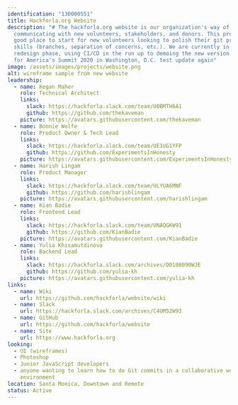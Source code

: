 ```yaml
---
identification: "130000551"
title: Hackforla.org Website
description: "# The hackforla.org website is our organization's way of
  communicating with new volunteers, stakeholders, and donors. This project is a
  good place to start for new volunteers looking to polish their git protocol
  skills (branches, separation of concerns, etc.). We are currently in a
  redesign phase, using CI/CD in the run up to demoing the new version at Code
  for America's Summit 2020 in Washington, D.C. test update again"
image: /assets/images/projects/website.png
alt: wireframe sample from new website
leadership:
  - name: Kegan Maher
    role: Technical Architect
    links:
      slack: https://hackforla.slack.com/team/U0BMTH6A1
      github: https://github.com/thekaveman
    picture: https://avatars.githubusercontent.com/thekaveman
  - name: Bonnie Wolfe
    role: Product Owner & Tech Lead
    links:
      slack: https://hackforla.slack.com/team/UE1UG1YFP
      github: https://github.com/ExperimentsInHonesty
    picture: https://avatars.githubusercontent.com/ExperimentsInHonesty
  - name: Harish Lingam
    role: Product Manager
    links:
      slack: https://hackforla.slack.com/team/ULYUA6MNF
      github: https://github.com/harishlingam
    picture: https://avatars.githubusercontent.com/harishlingam
  - name: Kian Badie
    role: Frontend Lead
    links:
      slack: https://hackforla.slack.com/team/UNAQGKW91
      github: https://github.com/KianBadie
    picture: https://avatars.githubusercontent.com/KianBadie
  - name: Yulia Khisamutdinova
    role: Backend Lead
    links:
      slack: https://hackforla.slack.com/archives/D0108090WJE
      github: https://github.com/yulia-kh
    picture: https://avatars.githubusercontent.com/yulia-kh
links:
  - name: Wiki
    url: https://github.com/hackforla/website/wiki
  - name: Slack
    url: https://hackforla.slack.com/archives/C4UM52W93
  - name: GitHub
    url: https://github.com/hackforla/website
  - name: Site
    url: https://www.hackforla.org
looking:
  - UI (wireframes)
  - Photoshop
  - Junior JavaScript developers
  - anyone wanting to learn how to do Git commits in a collaborative work
    environment
location: Santa Monica, Downtown and Remote
status: Active
---
```

